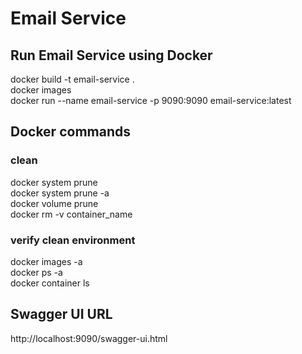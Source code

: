 # Email Service

## Run Email Service using Docker
docker build -t email-service .     
docker images   
docker run --name email-service -p 9090:9090 email-service:latest

## Docker commands
### clean
docker system prune      
docker system prune -a   
docker volume prune    
docker rm -v container_name
### verify clean environment
docker images -a   
docker ps -a   
docker container ls   

## Swagger UI URL  
http://localhost:9090/swagger-ui.html
